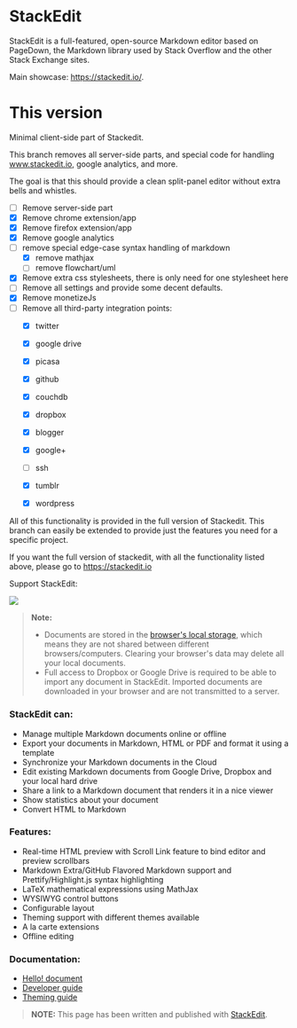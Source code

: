 StackEdit
=========

StackEdit is a full-featured, open-source Markdown editor based on PageDown, the Markdown library used by Stack Overflow and the other Stack Exchange sites.

Main showcase: https://stackedit.io/.

This version
============

Minimal client-side part of Stackedit.

This branch removes all server-side parts, and special code for handling www.stackedit.io, google analytics, and more.

The goal is that this should provide a clean split-panel editor without extra bells and whistles.

* [ ] Remove server-side part
* [x] Remove chrome extension/app
* [x] Remove firefox extension/app
* [x] Remove google analytics
* [ ] remove special edge-case syntax handling of markdown
  - [x] remove mathjax
  - [ ] remove flowchart/uml
* [x] Remove extra css stylesheets, there is only need for one stylesheet here
* [ ] Remove all settings and provide some decent defaults.
* [x] Remove monetizeJs
* [ ] Remove all third-party integration points:
  - [x] twitter
  - [x] google drive
  - [x] picasa
  - [x] github
  - [x] couchdb
  - [x] dropbox
  - [x] blogger
  - [x] google+
  - [ ] ssh
  - [x] tumblr
  - [x] wordpress


All of this functionality is provided in the full version of Stackedit. This branch can easily be extended to provide just the features you need for a specific project.

If you want the full version of stackedit, with all the functionality listed above, please go to https://stackedit.io



Support StackEdit:

[![](https://cdn.monetizejs.com/resources/button-32.png)](https://monetizejs.com/authorize?client_id=ESTHdCYOi18iLhhO&summary=true)

> **Note:**
>
> - Documents are stored in the [browser's local storage][1], which means they are not shared between different browsers/computers. Clearing your browser's data may delete all your local documents.
> - Full access to Dropbox or Google Drive is required to be able to import any document in StackEdit. Imported documents are downloaded in your browser and are not transmitted to a server.

### StackEdit can:

 - Manage multiple Markdown documents online or offline
 - Export your documents in Markdown, HTML or PDF and format it using a template
 - Synchronize your Markdown documents in the Cloud
 - Edit existing Markdown documents from Google Drive, Dropbox and your local hard drive
 - Share a link to a Markdown document that renders it in a nice viewer
 - Show statistics about your document
 - Convert HTML to Markdown

### Features:

 - Real-time HTML preview with Scroll Link feature to bind editor and preview scrollbars
 - Markdown Extra/GitHub Flavored Markdown support and Prettify/Highlight.js syntax highlighting
 - LaTeX mathematical expressions using MathJax
 - WYSIWYG control buttons
 - Configurable layout
 - Theming support with different themes available
 - A la carte extensions
 - Offline editing

### Documentation:

 - [Hello! document][2]
 - [Developer guide][3]
 - [Theming guide][4]

> **NOTE:** This page has been written and published with [StackEdit][5].


  [1]: https://developer.mozilla.org/en-US/docs/Web/Guide/DOM/Storage#localStorage
  [2]: https://github.com/benweet/stackedit/blob/master/public/res/WELCOME.md#welcome-to-stackedit---welcome "Welcome document"
  [3]: https://github.com/benweet/stackedit/blob/master/doc/developer-guide.md#developer-guide "Developer guide"
  [4]: https://github.com/benweet/stackedit/blob/master/doc/theming.md#stackedit-theming-guide "Theming guide"
  [5]: https://stackedit.io/ "StackEdit"
